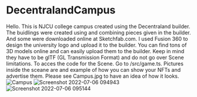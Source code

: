 # DecentralandCampus
Hello.
This is NJCU college campus created using the Decentraland builder. The buidlings were created using and combining pieces given in the builder. And some were downloaded online at Sketchfab.com. I used Fusion 360 to design the university logo and upload it to the builder.
You can find tons of 3D models online and can easily upload them to the builder. Keep in mind they have to be glTF (GL Transmission Format) and do not go over Scene limitations.
To acces the code for the Scene. Go to /src/game.ts.
Pictures inside the sceane are and example of how you can show your NFTs and advertise them.
Please see Campus.jpg to have an idea of how it looks.
![Campus](https://user-images.githubusercontent.com/91844243/177565450-40b131b9-ac5e-42ee-b055-251addfd69b8.jpg)
![Screenshot 2022-07-06 094943](https://user-images.githubusercontent.com/91844243/177565820-e4c1e0c3-828b-43fc-a228-08e1c973bd1b.jpg)
![Screenshot 2022-07-06 095144](https://user-images.githubusercontent.com/91844243/177566265-78418966-c760-4d96-93c2-51ed4ac0c42d.jpg)
